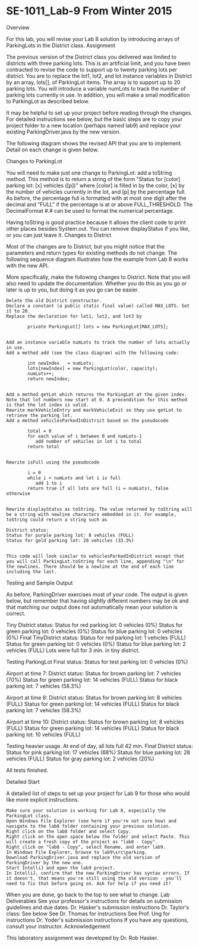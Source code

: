 # SE-1011_Lab-9 From Winter 2015


Overview

For this lab, you will revise your Lab 8 solution by introducing arrays of ParkingLots in the District class.
Assignment

The previous version of the District class you delivered was limited to districts with three parking lots. This is an artificial limit, and you have been contracted to revise the code to support up to twenty parking lots per district. You are to replace the lot1, lot2, and lot instance variables in District by an array, lots[], of ParkingLot items. The array is to support up to 20 parking lots. You will introduce a variable numLots to track the number of parking lots currently in use. In addition, you will make a small modification to ParkingLot as described below.

It may be helpful to set up your project before reading through the changes. For detailed instructions see below, but the basic steps are to copy your project folder to a new location (perhaps named lab9) and replace your existing ParkingDriver.java by the new version.

The following diagram shows the revised API that you are to implement. Detail on each change is given below.

Changes to ParkingLot

You will need to make just one change to ParkingLot: add a toString method. This method is to return a string of the form "Status for [color] parking lot: [x] vehicles ([p])" where [color] is filled in by the color, [x] by the number of vehicles currently in the lot, and [p] by the percentage full. As before, the percentage full is formatted with at most one digit after the decimal and "FULL" if the percentage is at or above FULL_THRESHOLD. The DecimalFormat #.# can be used to format the numerical percentage.

Having toString is good practice because it allows the client code to print other places besides System.out. You can remove displayStatus if you like, or you can just leave it.
Changes to District

Most of the changes are to District, but you might notice that the parameters and return types for existing methods do not change. The following sequence diagram illustrates how the example from Lab 8 works with the new API.

More specifically, make the following changes to District. Note that you will also need to update the documentation. Whether you do this as you go or later is up to you, but doing it as you go can be easier.

    Delete the old District constructor.
    Declare a constant (a public static final value) called MAX_LOTS. Set it to 20.
    Replace the declaration for lot1, lot2, and lot3 by

            private ParkingLot[] lots = new ParkingLot[MAX_LOTS];
          

    Add an instance variable numLots to track the number of lots actually in use.
    Add a method add (see the class diagram) with the following code:

            int newIndex   = numLots;
            lots[newIndex] = new ParkingLot(color, capacity);
            numLots++;
            return newIndex;
          

    Add a method getLot which returns the ParkingLot at the given index. Note that lot numbers now start at 0. A precondition for this method is that the lot index is valid.
    Rewrite markVehicleEntry and markVehicleExit so they use getLot to retrieve the parking lot.
    Add a method vehiclesParkedInDistrict based on the pseudocode

            total = 0
            for each value of i between 0 and numLots-1
               add number of vehicles in lot i to total
            return total
          

    Rewrite isFull using the pseudocode

            i = 0
            while i < numLots and lot i is full
               add 1 to i
            return true if all lots are full (i = numLots), false otherwise
          

    Rewrite displayStatus as toString. The value returned by toString will be a string with newline characters embedded in it. For example, toString could return a string such as

    District status:
    Status for purple parking lot: 8 vehicles (FULL)
    Status for gold parking lot: 20 vehicles (33.3%)
          

    This code will look similar to vehiclesParkedInDistrict except that you will call ParkingLot.toString for each line, appending "\n" for the newlines. There should be a newline at the end of each line including the last.

Testing and Sample Output

As before, ParkingDriver exercises most of your code. The output is given below, but remember that having slightly different numbers may be ok and that matching our output does not automatically mean your solution is correct.

Tiny District status:
Status for red parking lot: 0 vehicles (0%)
Status for green parking lot: 0 vehicles (0%)
Status for blue parking lot: 0 vehicles (0%)
Final TinyDistrict status:
Status for red parking lot: 1 vehicles (FULL)
Status for green parking lot: 0 vehicles (0%)
Status for blue parking lot: 2 vehicles (FULL)
Lots were full for 3 min. in tiny district.

Testing ParkingLot
Final status: Status for test parking lot: 0 vehicles (0%)

Airport at time 7:
District status:
Status for brown parking lot: 7 vehicles (70%)
Status for green parking lot: 14 vehicles (FULL)
Status for black parking lot: 7 vehicles (58.3%)

Airport at time 8:
District status:
Status for brown parking lot: 8 vehicles (FULL)
Status for green parking lot: 14 vehicles (FULL)
Status for black parking lot: 7 vehicles (58.3%)

Airport at time 10:
District status:
Status for brown parking lot: 8 vehicles (FULL)
Status for green parking lot: 14 vehicles (FULL)
Status for black parking lot: 10 vehicles (FULL)

Testing heavier usage.
At end of day, all lots full 42 min.
Final District status:
Status for pink parking lot: 17 vehicles (68%)
Status for blue parking lot: 28 vehicles (FULL)
Status for gray parking lot: 2 vehicles (20%)

All tests finished.

Detailed Start

A detailed list of steps to set up your project for Lab 9 for those who would like more explicit instructions.

    Make sure your solution is working for Lab 8, especially the ParkingLot class.
    Open Windows File Explorer (see here if you're not sure how) and navigate to the lab8 folder containing your previous solution.
    Right click on the lab8 folder and select Copy.
    Right click on the open space below the folder and select Paste. This will create a fresh copy of the project as "lab8 - Copy".
    Right click on "lab8 - Copy", select Rename, and enter lab9.
    In Windows File Explorer, browse to lab9\src\parking.
    Download ParkingDriver.java and replace the old version of ParkingDriver by the new one.
    Start IntelliJ and open the lab9 project.
    In IntelliJ, confirm that the new ParkingDriver has syntax errors. If it doesn't, that means you're still using the old version - you'll need to fix that before going on. Ask for help if you need it!

When you are done, go back to the top to see what to change.
Lab Deliverables
See your professor's instructions for details on submission guidelines and due dates.
Dr. Hasker's submission instructions
Dr. Taylor's class: See below
See Dr. Thomas for instructions
See Prof. Ung for instructions
Dr. Yoder's submission instructions
If you have any questions, consult your instructor.
Acknowledgement

This laboratory assignment was developed by Dr. Rob Hasker.
